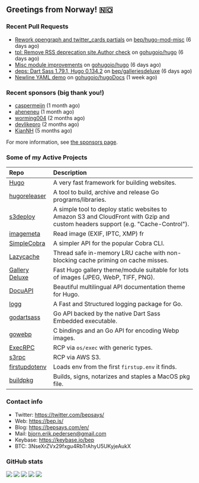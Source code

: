 ## Greetings from Norway! 🇳🇴

### Recent Pull Requests

- [Rework opengraph and twitter_cards partials](https://github.com/bep/hugo-mod-misc/pull/2) on [bep/hugo-mod-misc](https://github.com/bep/hugo-mod-misc) (6 days ago)
- [tpl: Remove RSS deprecation site.Author check](https://github.com/gohugoio/hugo/pull/12860) on [gohugoio/hugo](https://github.com/gohugoio/hugo) (6 days ago)
- [Misc module improvements](https://github.com/gohugoio/hugo/pull/12859) on [gohugoio/hugo](https://github.com/gohugoio/hugo) (6 days ago)
- [deps: Dart Sass 1.79.1, Hugo 0.134.2](https://github.com/bep/galleriesdeluxe/pull/12) on [bep/galleriesdeluxe](https://github.com/bep/galleriesdeluxe) (6 days ago)
- [Newline YAML demo](https://github.com/gohugoio/hugoDocs/pull/2702) on [gohugoio/hugoDocs](https://github.com/gohugoio/hugoDocs) (1 week ago)

### Recent sponsors (big thank you!)

- [caspermeijn](https://github.com/caspermeijn) (1 month ago)
- [aheneneu](https://github.com/aheneneu) (1 month ago)
- [worming004](https://github.com/worming004) (2 months ago)
- [devlikepro](https://github.com/devlikepro) (2 months ago)
- [KianNH](https://github.com/KianNH) (5 months ago)

For more information, see [the sponsors page](https://github.com/sponsors/bep/).

### Some of my Active Projects

| Repo  | Description |
| :---------------------------------------- | :------------------------------------------- |
| [Hugo](https://github.com/gohugoio/hugo)|A very fast framework for building websites. |
| [hugoreleaser](https://github.com/gohugoio/hugoreleaser)| A tool to build, archive and release Go programs/libraries.  |
| [s3deploy](https://github.com/bep/s3deploy)| A simple tool to deploy static websites to Amazon S3 and CloudFront with Gzip and custom headers support (e.g. "Cache-Control").|
| [imagemeta](https://github.com/bep/imagemeta)| Read image (EXIF, IPTC, XMP) fr|
| [SimpleCobra](https://github.com/bep/simplecobra)|A simpler API for the popular Cobra CLI.|
| [Lazycache](https://github.com/bep/lazycache)| Thread safe in-memory LRU cache with non-blocking cache priming on cache misses.  |
| [Gallery Deluxe](https://github.com/bep/gallerydeluxe)|Fast Hugo gallery theme/module suitable for lots of images (JPEG, WebP, TIFF, PNG).|
| [DocuAPI](https://github.com/bep/docuapi)| Beautiful multilingual API documentation theme for Hugo.  |
| [logg](https://github.com/bep/logg)| A Fast and Structured logging package for Go.  |
| [godartsass](https://github.com/bep/godartsass)| Go API backed by the native Dart Sass Embedded executable. |
| [gowebp](https://github.com/bep/gowebp)|C bindings and an Go API for encoding Webp images. |
| [ExecRPC](https://github.com/bep/execrpc)|RCP via `os/exec` with generic types.  |
| [s3rpc](https://github.com/bep/s3rpc)|RCP via AWS S3.|
| [firstupdotenv](https://github.com/bep/firstupdotenv)|Loads env from the first `firstup.env` it finds. |
| [buildpkg](https://github.com/bep/buildpkg)| Builds, signs, notarizes and staples a MacOS pkg file. |

### Contact info
- Twitter: https://twitter.com/bepsays/
- Web: https://bep.is/
- Blog: https://bepsays.com/en/
- Mail: bjorn.erik.pedersen@gmail.com
- Keybase: https://keybase.io/bep
- BTC: 3NseXrZVx29fxgu4RbTrAhyU5UKyjeAukX


### GitHub stats

![](https://github-profile-summary-cards.vercel.app/api/cards/profile-details?username=bep&theme=github)
![](https://github-profile-summary-cards.vercel.app/api/cards/repos-per-language?username=bep&theme=github)
![](https://github-profile-summary-cards.vercel.app/api/cards/most-commit-language?username=bep&theme=github)
![](https://github-profile-summary-cards.vercel.app/api/cards/stats?username=bep&theme=github)
![](https://github-profile-summary-cards.vercel.app/api/cards/productive-time?username=bep&theme=github)
